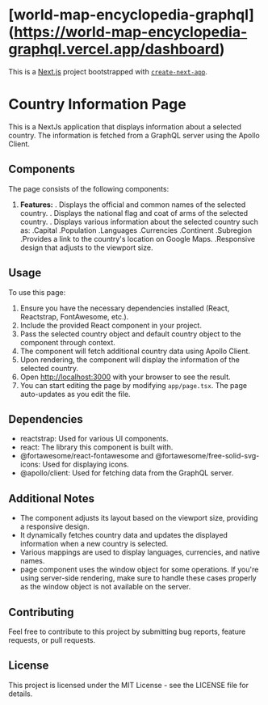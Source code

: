 <!-- @format -->

# [world-map-encyclopedia-graphql] (https://world-map-encyclopedia-graphql.vercel.app/dashboard)

This is a [Next.js](https://nextjs.org/) project bootstrapped with [`create-next-app`](https://github.com/vercel/next.js/tree/canary/packages/create-next-app).

# Country Information Page

This is a NextJs application that displays information about a selected country. The information is fetched from a GraphQL server using the Apollo Client.

## Components

The page consists of the following components:

1. **Features:**
   . Displays the official and common names of the selected country.
   . Displays the national flag and coat of arms of the selected country.
   . Displays various information about the selected country such as:
   .Capital
   .Population
   .Languages
   .Currencies
   .Continent
   .Subregion
   .Provides a link to the country's location on Google Maps.
   .Responsive design that adjusts to the viewport size.

## Usage

To use this page:

1. Ensure you have the necessary dependencies installed (React, Reactstrap, FontAwesome, etc.).
2. Include the provided React component in your project.
3. Pass the selected country object and default country object to the component through context.
4. The component will fetch additional country data using Apollo Client.
5. Upon rendering, the component will display the information of the selected country.
6. Open [http://localhost:3000](http://localhost:3000) with your browser to see the result.
7. You can start editing the page by modifying `app/page.tsx`. The page auto-updates as you edit the file.

## Dependencies

- reactstrap: Used for various UI components.
- react: The library this component is built with.
- @fortawesome/react-fontawesome and @fortawesome/free-solid-svg-icons: Used for displaying icons.
- @apollo/client: Used for fetching data from the GraphQL server.

## Additional Notes

- The component adjusts its layout based on the viewport size, providing a responsive design.
- It dynamically fetches country data and updates the displayed information when a new country is selected.
- Various mappings are used to display languages, currencies, and native names.
- page component uses the window object for some operations. If you're using server-side rendering, make sure to handle these cases properly as the window object is not available on the server.

## Contributing

Feel free to contribute to this project by submitting bug reports, feature requests, or pull requests.

## License

This project is licensed under the MIT License - see the LICENSE file for details.
